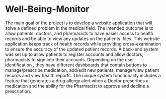 # Well-Being-Monitor

The main goal of the project is to develop a website application that will solve a defined
problem in the medical field. The intended outcome is to allow patients, doctors, and
pharmacists to have easier access to health records and be able to view any updates on the
patients’ files.
This website application keeps track of health records while providing cross-examination to
ensure the accuracy of the updated patient records. A back-end system was set up to allow
patients to register accounts and allow doctors, pharmacists to sign into their accounts.
Depending on the user identification , they have different dashboards that contain buttons
to manage/prescribe medication, add/edit new patients, manage/view patient records and
view health reports. The unique system functionality includes a feature that generates a
drug allergy alert when a Doctor prescribes a medication and the ability for the Pharmacist
to approve and decline a prescription.
